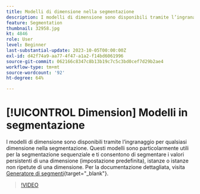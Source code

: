 ```yaml
---
title: Modelli di dimensione nella segmentazione
description: I modelli di dimensione sono disponibili tramite l’ingranaggio per qualsiasi dimensione nella segmentazione. Questi modelli sono particolarmente utili per la segmentazione sequenziale e consentono di segmentare i valori persistenti di una dimensione (predefinita), istanze o istanze non ripetute di una dimensione.
feature: Segmentation
thumbnail: 32958.jpg
kt: 4846
role: User
level: Beginner
last-substantial-update: 2023-10-05T00:00:00Z
exl-id: d42f74a9-aa77-4f47-a1a2-f14bd6061996
source-git-commit: 062166c8347c8b13b19c7c5c3bd0cef7d29b2ae4
workflow-type: tm+mt
source-wordcount: '92'
ht-degree: 64%

---
```


# [!UICONTROL Dimension] Modelli in segmentazione

I modelli di dimensione sono disponibili tramite l’ingranaggio per qualsiasi dimensione nella segmentazione. Questi modelli sono particolarmente utili per la segmentazione sequenziale e ti consentono di segmentare i valori persistenti di una dimensione (impostazione predefinita), istanze o istanze non ripetute di una dimensione. Per la documentazione dettagliata, visita [Generatore di segmenti](https://experienceleague.adobe.com/docs/analytics/components/segmentation/segmentation-workflow/seg-build.html?lang=it){target="_blank"}.

>[!VIDEO](https://video.tv.adobe.com/v/3430065/?quality=12&learn=on&captions=ita)
